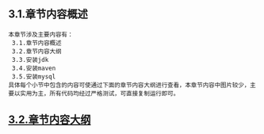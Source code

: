 
## 3.1.章节内容概述
    本章节涉及主要内容有：
     3.1.章节内容概述
     3.2.章节内容大纲
     3.3.安装jdk
     3.4.安装maven
     3.5.安装mysql
	具体每个小节中包含的内容可使通过下面的章节内容大纲进行查看，本章节内容中图片较少，主要以实用为主，所有代码均经过严格测试，可直接复制运行即可。

## <a href="/enhance/markmap/environment/centos/centos7/chapter/centos7-outline5-chapter3.html" target="_blank">3.2.章节内容大纲</a>
	
<Markmap localtion="/enhance/markmap/environment/centos/centos7/chapter/centos7-outline5-chapter3.html"/>

